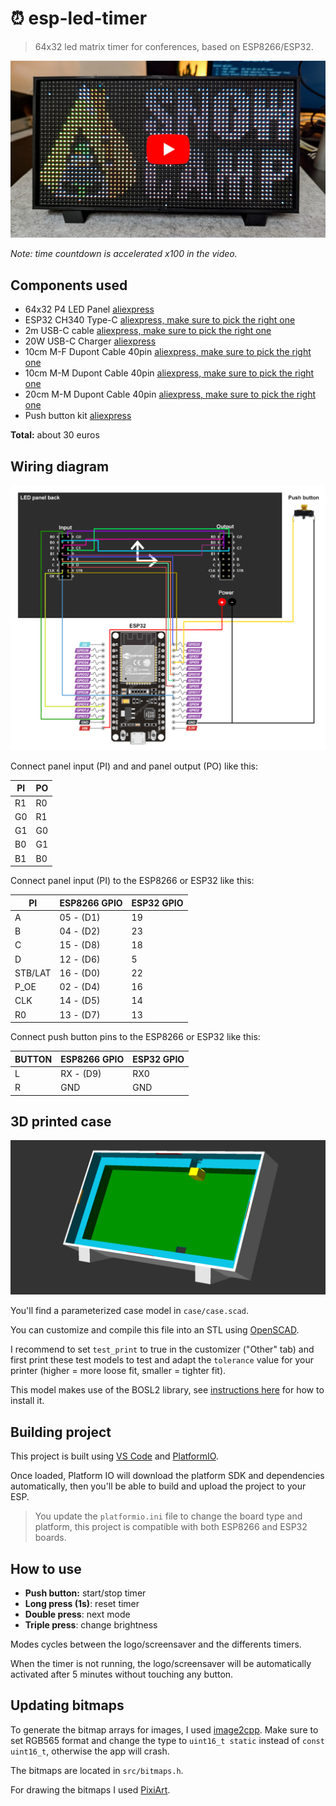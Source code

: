 # ⏰ esp-led-timer

> 64x32 led matrix timer for conferences, based on ESP8266/ESP32.

[![Demo video](./docs/video_preview.jpg)](https://youtu.be/CDZh9LY9HXI)

*Note: time countdown is accelerated x100 in the video.*

## Components used
- 64x32 P4 LED Panel [aliexpress](https://aliexpress.com/item/1005004050044228.html)
- ESP32 CH340 Type-C [aliexpress, make sure to pick the right one](https://aliexpress.com/item/1005004616357165.html)
- 2m USB-C cable [aliexpress, make sure to pick the right one](https://aliexpress.com/item/1005004215823904.html)
- 20W USB-C Charger [aliexpress](https://aliexpress.com/item/1005001875465341.html)
- 10cm M-F Dupont Cable 40pin [aliexpress, make sure to pick the right one](https://aliexpress.com/item/1005004073424751.html)
- 10cm M-M Dupont Cable 40pin [aliexpress, make sure to pick the right one](https://aliexpress.com/item/1005004073424751.html)
- 20cm M-M Dupont Cable 40pin [aliexpress, make sure to pick the right one](https://aliexpress.com/item/1005004073424751.html)
- Push button kit [aliexpress](https://aliexpress.com/item/1005005012663073.html)

**Total:** about 30 euros

## Wiring diagram

![Wiring diagram](./docs/wiring.drawio.png)

Connect panel input (PI) and and panel output (PO) like this:

PI | PO
---|---
R1 | R0
G0 | R1
G1 | G0
B0 | G1
B1 | B0

Connect panel input (PI) to the ESP8266 or ESP32 like this:

PI      | ESP8266 GPIO | ESP32 GPIO
--------|--------------|------------
A       |  05 - (D1)   | 19 
B       |  04 - (D2)   | 23 
C       |  15 - (D8)   | 18 
D       |  12 - (D6)   | 5 
STB/LAT |  16 - (D0)   | 22 
P_OE    |  02 - (D4)   | 16 
CLK     |  14 - (D5)   | 14 
R0      |  13 - (D7)   | 13 

Connect push button pins to the ESP8266 or ESP32 like this:

BUTTON | ESP8266 GPIO | ESP32 GPIO
-------|--------------|------------
L      | RX - (D9)    | RX0
R      | GND          | GND

## 3D printed case

![case preview](./case/case.png)

You'll find a parameterized case model in `case/case.scad`.

You can customize and compile this file into an STL using [OpenSCAD](https://openscad.org).

I recommend to set `test_print` to true in the customizer ("Other" tab) and first print these test models to test and adapt the `tolerance` value for your printer (higher = more loose fit, smaller = tighter fit).

This model makes use of the BOSL2 library, see [instructions here](https://github.com/revarbat/BOSL2) for how to install it.

## Building project

This project is built using [VS Code](https://code.visualstudio.com/) and [PlatformIO](https://platformio.org/).

Once loaded, Platform IO will download the platform SDK and dependencies automatically, then you'll be able to build and upload the project to your ESP.

> You update the `platformio.ini` file to change the board type and platform, this project is compatible with both ESP8266 and ESP32 boards.

## How to use

- **Push button:** start/stop timer
- **Long press (1s)**: reset timer
- **Double press**: next mode
- **Triple press**: change brightness

Modes cycles between the logo/screensaver and the differents timers.

When the timer is not running, the logo/screensaver will be automatically activated after 5 minutes without touching any button.

## Updating bitmaps

To generate the bitmap arrays for images, I used [image2cpp](https://javl.github.io/image2cpp/).
Make sure to set RGB565 format and change the type to `uint16_t static` instead of `const uint16_t`, otherwise the app will crash.

The bitmaps are located in `src/bitmaps.h`.

For drawing the bitmaps I used [PixiArt](https://www.pixilart.com/draw).
